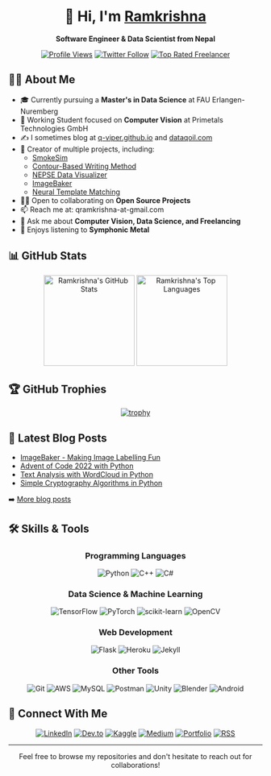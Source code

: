 # <div align="center">👋 Hi, I'm [Ramkrishna](https://q-viper.github.io/portfolio_new/)</div>
<div align="center"><b>Software Engineer & Data Scientist from Nepal</b></div>

<div align="center">
  
[![Profile Views](https://komarev.com/ghpvc/?username=q-viper&label=Profile%20views&color=0e75b6&style=flat)](https://github.com/q-viper)
[![Twitter Follow](https://img.shields.io/twitter/follow/quassarianviper?logo=twitter&style=for-the-badge)](https://twitter.com/quassarianviper)
[![Top Rated Freelancer](https://img.shields.io/badge/Upwork-Top%20Rated-brightgreen?style=for-the-badge&logo=upwork)](https://www.upwork.com/freelancers/~0120b8c76dc85da315)

</div>

## 👨‍💻 About Me

- 🎓 Currently pursuing a **Master's in Data Science** at FAU Erlangen-Nuremberg
- 💼 Working Student focused on **Computer Vision** at Primetals Technologies GmbH
- ✍️ I sometimes blog at [q-viper.github.io](https://q-viper.github.io/) and [dataqoil.com](https://dataqoil.com)
- 🚀 Creator of multiple projects, including:
  - [SmokeSim](https://q-viper.github.io/SmokeSim/)
  - [Contour-Based Writing Method](https://q-viper.github.io/2020/08/28/gesture-based-visually-writing-system-web-app/)
  - [NEPSE Data Visualizer](https://q-viper.github.io/2020/11/21/deploying-nepse-data-visualizer-on-heroku/)
  - [ImageBaker](https://q-viper.github.io/2025/03/20/imagebaker-making-image-labelling-fun/)
  - [Neural Template Matching](https://github.com/q-viper/Neural-Template-Matching)
- 👨‍💻 Open to collaborating on **Open Source Projects**
- 📫 Reach me at: qramkrishna-at-gmail.com
- 💬 Ask me about **Computer Vision, Data Science, and Freelancing**
- 🎵 Enjoys listening to **Symphonic Metal**

## 📊 GitHub Stats

<div align="center">
  <img height="180em" src="https://github-readme-stats.vercel.app/api?username=q-viper&show_icons=true&theme=radical" alt="Ramkrishna's GitHub Stats"/>
  <img height="180em" src="https://github-readme-stats.vercel.app/api/top-langs/?username=q-viper&layout=compact&theme=radical" alt="Ramkrishna's Top Languages"/>
</div>

## 🏆 GitHub Trophies

<div align="center">
  
[![trophy](https://github-profile-trophy.vercel.app/?username=q-viper&theme=onedark&row=1)](https://github.com/q-viper)

</div>

## 📝 Latest Blog Posts

<!-- BLOG-POST-LIST:START -->
- [ImageBaker - Making Image Labelling Fun](https://q-viper.github.io/2025/03/20/imagebaker-making-image-labelling-fun/)
- [Advent of Code 2022 with Python](https://q-viper.github.io/2022/12/12/advent-of-code-2022-python/)
- [Text Analysis with WordCloud in Python](https://q-viper.github.io/2022/12/06/text-analysis-with-word-cloud-in-python/)
- [Simple Cryptography Algorithms in Python](https://q-viper.github.io/2022/11/22/simple-cryptography-in-python/)
<!-- BLOG-POST-LIST:END -->

➡️ [More blog posts](https://q-viper.github.io/posts/)

## 🛠️ Skills & Tools

<div align="center">
  
### Programming Languages
![Python](https://img.shields.io/badge/Python-3776AB?style=for-the-badge&logo=python&logoColor=white)
![C++](https://img.shields.io/badge/C++-00599C?style=for-the-badge&logo=cplusplus&logoColor=white)
![C#](https://img.shields.io/badge/C%23-239120?style=for-the-badge&logo=csharp&logoColor=white)

### Data Science & Machine Learning
![TensorFlow](https://img.shields.io/badge/TensorFlow-FF6F00?style=for-the-badge&logo=tensorflow&logoColor=white)
![PyTorch](https://img.shields.io/badge/PyTorch-EE4C2C?style=for-the-badge&logo=pytorch&logoColor=white)
![scikit-learn](https://img.shields.io/badge/scikit--learn-F7931E?style=for-the-badge&logo=scikit-learn&logoColor=white)
![OpenCV](https://img.shields.io/badge/OpenCV-5C3EE8?style=for-the-badge&logo=opencv&logoColor=white)

### Web Development
![Flask](https://img.shields.io/badge/Flask-000000?style=for-the-badge&logo=flask&logoColor=white)
![Heroku](https://img.shields.io/badge/Heroku-430098?style=for-the-badge&logo=heroku&logoColor=white)
![Jekyll](https://img.shields.io/badge/Jekyll-CC0000?style=for-the-badge&logo=jekyll&logoColor=white)

### Other Tools
![Git](https://img.shields.io/badge/Git-F05032?style=for-the-badge&logo=git&logoColor=white)
![AWS](https://img.shields.io/badge/AWS-232F3E?style=for-the-badge&logo=amazon-aws&logoColor=white)
![MySQL](https://img.shields.io/badge/MySQL-4479A1?style=for-the-badge&logo=mysql&logoColor=white)
![Postman](https://img.shields.io/badge/Postman-FF6C37?style=for-the-badge&logo=postman&logoColor=white)
![Unity](https://img.shields.io/badge/Unity-000000?style=for-the-badge&logo=unity&logoColor=white)
![Blender](https://img.shields.io/badge/Blender-F5792A?style=for-the-badge&logo=blender&logoColor=white)
![Android](https://img.shields.io/badge/Android-3DDC84?style=for-the-badge&logo=android&logoColor=white)

</div>

## 🔗 Connect With Me

<div align="center">
  
[![LinkedIn](https://img.shields.io/badge/LinkedIn-0077B5?style=for-the-badge&logo=linkedin&logoColor=white)](https://linkedin.com/in/qramkrishna)
[![Dev.to](https://img.shields.io/badge/Dev.to-0A0A0A?style=for-the-badge&logo=dev.to&logoColor=white)](https://dev.to/qviper)
[![Kaggle](https://img.shields.io/badge/Kaggle-20BEFF?style=for-the-badge&logo=kaggle&logoColor=white)](https://kaggle.com/qramkrishna)
[![Medium](https://img.shields.io/badge/Medium-12100E?style=for-the-badge&logo=medium&logoColor=white)](https://medium.com/@qrka)
[![Portfolio](https://img.shields.io/badge/Portfolio-000000?style=for-the-badge&logo=About.me&logoColor=white)](https://q-viper.github.io/portfolio_new/)
[![RSS](https://img.shields.io/badge/RSS-FFA500?style=for-the-badge&logo=rss&logoColor=white)](https://q-viper.github.io/feed.xml)

</div>

---

<div align="center">Feel free to browse my repositories and don't hesitate to reach out for collaborations!</div>
